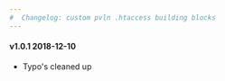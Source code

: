 ```yaml
---
#  Changelog: custom pvln .htaccess building blocks
---
```

<h4>v1.0.1 2018-12-10</h4>
<ul>
<li>Typo's cleaned up</li>
</ul>
